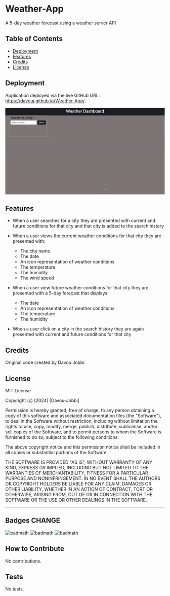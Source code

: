 # Weather-App
A 5-day weather forecast using a weather server API


## Table of Contents 


- [Deployment](#deployment)
- [Features](#features)
- [Credits](#credits)
- [License](#license)

## Deployment

Application deployed via the live GitHub URL: https://davouj.github.io/Weather-App/.


![Gif of page](/assets/images/page.gif)

## Features

*   When a user searches for a city they are presented with current and future conditions for that city and that city is added to the search history

*   When a user views the current weather conditions for that city they are presented with:
    *   The city name
    *   The date
    *   An icon representation of weather conditions
    *   The temperature
    *   The humidity
    *   The wind speed

*   When a user view future weather conditions for that city they are presented with a 5-day forecast that displays:
    *   The date
    *   An icon representation of weather conditions
    *   The temperature
    *   The humidity

*   When a user click on a city in the search history they are again presented with current and future conditions for that city



## Credits

Original code created by Davou Jobbi.

## License

MIT License

Copyright (c) [2024] [Davou-Jobbi]

Permission is hereby granted, free of charge, to any person obtaining a copy
of this software and associated documentation files (the "Software"), to deal
in the Software without restriction, including without limitation the rights
to use, copy, modify, merge, publish, distribute, sublicense, and/or sell
copies of the Software, and to permit persons to whom the Software is
furnished to do so, subject to the following conditions:

The above copyright notice and this permission notice shall be included in all
copies or substantial portions of the Software.

THE SOFTWARE IS PROVIDED "AS IS", WITHOUT WARRANTY OF ANY KIND, EXPRESS OR
IMPLIED, INCLUDING BUT NOT LIMITED TO THE WARRANTIES OF MERCHANTABILITY,
FITNESS FOR A PARTICULAR PURPOSE AND NONINFRINGEMENT. IN NO EVENT SHALL THE
AUTHORS OR COPYRIGHT HOLDERS BE LIABLE FOR ANY CLAIM, DAMAGES OR OTHER
LIABILITY, WHETHER IN AN ACTION OF CONTRACT, TORT OR OTHERWISE, ARISING FROM,
OUT OF OR IN CONNECTION WITH THE SOFTWARE OR THE USE OR OTHER DEALINGS IN THE
SOFTWARE.

---

## Badges CHANGE

![badmath](https://img.shields.io/badge/HTML-68.3-blue)
![badmath](https://img.shields.io/badge/CSS-10.6-orange)
![badmath](https://img.shields.io/badge/js-12.1-purple)

## How to Contribute

No contributions.

## Tests

No tests.
